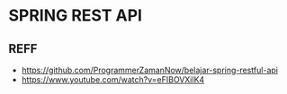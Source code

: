 # SPRING REST API

## REFF
- https://github.com/ProgrammerZamanNow/belajar-spring-restful-api
- https://www.youtube.com/watch?v=eFIBOVXilK4
